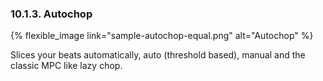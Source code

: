 ---
---

### 10.1.3. Autochop

{% flexible_image link="sample-autochop-equal.png" alt="Autochop" %}


Slices your beats automatically, auto (threshold based), manual and the classic MPC like lazy chop.
